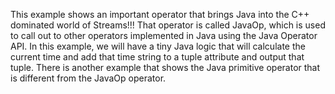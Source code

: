 This example shows an important operator that brings Java into the C++ dominated world of Streams!!! That operator is called JavaOp, which is used to call out to other operators implemented in Java using the Java Operator API. In this example, we will have a tiny Java logic that will calculate the current time and add that time string to a tuple attribute and output that tuple. There is another example that shows the Java primitive operator that is different from the JavaOp operator.

